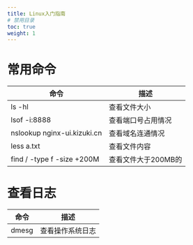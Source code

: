 ```yaml
---
title: Linux入门指南
# 禁用目录
toc: true
weight: 1
---
```


# 常用命令
| 命令                          | 描述           |
|-----------------------------|--------------|
| ls -hl                      | 查看文件大小       |
| lsof -i:8888                | 查看端口号占用情况    |
| nslookup nginx-ui.kizuki.cn | 查看域名连通情况     |
| less a.txt                  | 查看文件内容       |
| find / -type f -size +200M  | 查看文件大于200MB的 |


# 查看日志
| 命令    | 描述       |
|-------|----------|
| dmesg | 查看操作系统日志 |